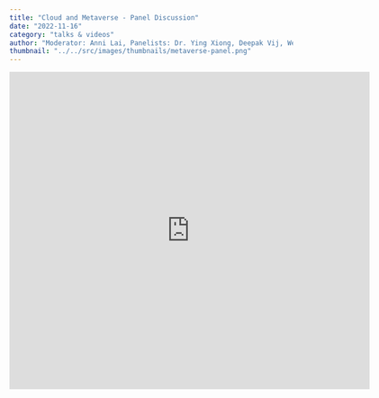 ```yaml
---
title: "Cloud and Metaverse - Panel Discussion"
date: "2022-11-16"
category: "talks & videos"
author: "Moderator: Anni Lai, Panelists: Dr. Ying Xiong, Deepak Vij, Wenjing Chu, Tina Tsou, Ranny Haiby"
thumbnail: "../../src/images/thumbnails/metaverse-panel.png"
---
```

<iframe src="https://player.vimeo.com/video/773978284?h=073b0de27e" width="640" height="564" frameborder="0" allow="autoplay; fullscreen" allowfullscreen></iframe>